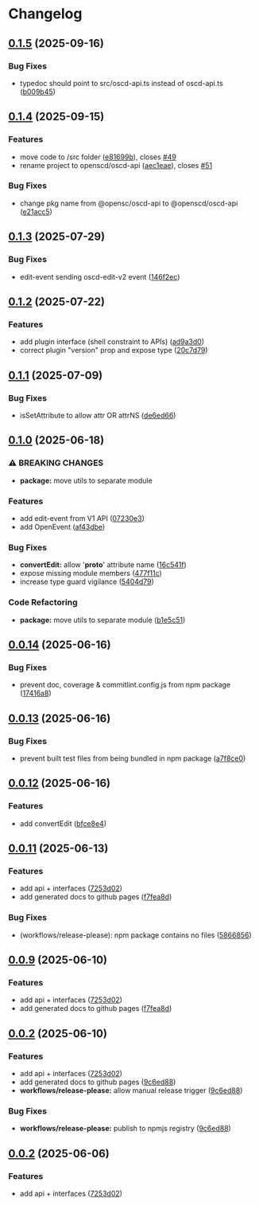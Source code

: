 # Changelog

## [0.1.5](https://github.com/openscd/oscd-api/compare/oscd-api-v0.1.4...oscd-api-v0.1.5) (2025-09-16)


### Bug Fixes

* typedoc should point to src/oscd-api.ts instead of oscd-api.ts ([b009b45](https://github.com/openscd/oscd-api/commit/b009b45c3ea4434940216992b8ece12b47428380))

## [0.1.4](https://github.com/openscd/oscd-api/compare/oscd-api-v0.1.3...oscd-api-v0.1.4) (2025-09-15)


### Features

* move code to /src folder ([e81699b](https://github.com/openscd/oscd-api/commit/e81699b2529b7fbfd94dc7452fe15d5f5b01d36f)), closes [#49](https://github.com/openscd/oscd-api/issues/49)
* rename project to openscd/oscd-api ([aec1eae](https://github.com/openscd/oscd-api/commit/aec1eaecc15efec47695c486049c88cb5fa54a10)), closes [#51](https://github.com/openscd/oscd-api/issues/51)


### Bug Fixes

* change pkg name from @opensc/oscd-api to @openscd/oscd-api ([e21acc5](https://github.com/openscd/oscd-api/commit/e21acc500543d703f56d9dfb26acbe1d914eafcc))

## [0.1.3](https://github.com/OMICRONEnergyOSS/oscd-api/compare/oscd-api-v0.1.2...oscd-api-v0.1.3) (2025-07-29)


### Bug Fixes

* edit-event sending oscd-edit-v2 event ([146f2ec](https://github.com/OMICRONEnergyOSS/oscd-api/commit/146f2ecb303b2a7e6a12b2037a08ce154951879b))

## [0.1.2](https://github.com/OMICRONEnergyOSS/oscd-api/compare/oscd-api-v0.1.1...oscd-api-v0.1.2) (2025-07-22)


### Features

* add plugin interface (shell constraint to APIs) ([ad9a3d0](https://github.com/OMICRONEnergyOSS/oscd-api/commit/ad9a3d0a61fd5f27acf5bd8ca5b781acb049ad65))
* correct plugin "version" prop and expose type ([20c7d79](https://github.com/OMICRONEnergyOSS/oscd-api/commit/20c7d797adb2806240395f85d473a8309a974385))

## [0.1.1](https://github.com/OMICRONEnergyOSS/oscd-api/compare/oscd-api-v0.1.0...oscd-api-v0.1.1) (2025-07-09)


### Bug Fixes

* isSetAttribute to allow attr OR attrNS ([de6ed66](https://github.com/OMICRONEnergyOSS/oscd-api/commit/de6ed66453f26415f6cc5c6e332e7a1b8bb647d0))

## [0.1.0](https://github.com/OMICRONEnergyOSS/oscd-api/compare/oscd-api-v0.0.14...oscd-api-v0.1.0) (2025-06-18)


### ⚠ BREAKING CHANGES

* **package:** move utils to separate module

### Features

* add edit-event from V1 API ([07230e3](https://github.com/OMICRONEnergyOSS/oscd-api/commit/07230e352ad616df98c50df66e5701fe70fcfac9))
* add OpenEvent ([af43dbe](https://github.com/OMICRONEnergyOSS/oscd-api/commit/af43dbe5d681de31e81bbf0be5b60079ce2112f3))


### Bug Fixes

* **convertEdit:** allow '__proto__' attribute name ([16c541f](https://github.com/OMICRONEnergyOSS/oscd-api/commit/16c541fd2f856f05373e771c97ee8a881fe3e7b9))
* expose missing module members ([477f11c](https://github.com/OMICRONEnergyOSS/oscd-api/commit/477f11c4ef337b9763a933c5f087303c7f6599f0))
* increase type guard vigilance ([5404d79](https://github.com/OMICRONEnergyOSS/oscd-api/commit/5404d796c683488db2cc145f6d6ceb2888ffa94d))


### Code Refactoring

* **package:** move utils to separate module ([b1e5c51](https://github.com/OMICRONEnergyOSS/oscd-api/commit/b1e5c51e233cf0f4627ba5b6bc69cb58041647d0))

## [0.0.14](https://github.com/OMICRONEnergyOSS/oscd-api/compare/oscd-api-v0.0.13...oscd-api-v0.0.14) (2025-06-16)


### Bug Fixes

* prevent doc, coverage & commitlint.config.js from npm package ([17416a8](https://github.com/OMICRONEnergyOSS/oscd-api/commit/17416a8c98481a399ccb088ee1d9632ed78be376))

## [0.0.13](https://github.com/OMICRONEnergyOSS/oscd-api/compare/oscd-api-v0.0.12...oscd-api-v0.0.13) (2025-06-16)


### Bug Fixes

* prevent built test files from being bundled in npm package ([a7f8ce0](https://github.com/OMICRONEnergyOSS/oscd-api/commit/a7f8ce0bd96c1419289e813748591fca6376b420))

## [0.0.12](https://github.com/OMICRONEnergyOSS/oscd-api/compare/oscd-api-v0.0.11...oscd-api-v0.0.12) (2025-06-16)


### Features

* add convertEdit ([bfce8e4](https://github.com/OMICRONEnergyOSS/oscd-api/commit/bfce8e4caeab6a93099d5922bccfc431f2c29373))

## [0.0.11](https://github.com/OMICRONEnergyOSS/oscd-api/compare/oscd-api-v0.0.10...oscd-api-v0.0.11) (2025-06-13)


### Features

* add api + interfaces ([7253d02](https://github.com/OMICRONEnergyOSS/oscd-api/commit/7253d02905ad011cdb736520036be3c9d415f32e))
* add generated docs to github pages ([f7fea8d](https://github.com/OMICRONEnergyOSS/oscd-api/commit/f7fea8d559f59b538270d10892495579a3de5729))


### Bug Fixes

* (workflows/release-please): npm package contains no files ([5866856](https://github.com/OMICRONEnergyOSS/oscd-api/commit/5866856cb6edcd3515a2dfe550a895e312d5d5d6))

## [0.0.9](https://github.com/OMICRONEnergyOSS/oscd-api/compare/oscd-api-v0.0.8...oscd-api-v0.0.9) (2025-06-10)


### Features

* add api + interfaces ([7253d02](https://github.com/OMICRONEnergyOSS/oscd-api/commit/7253d02905ad011cdb736520036be3c9d415f32e))
* add generated docs to github pages ([f7fea8d](https://github.com/OMICRONEnergyOSS/oscd-api/commit/f7fea8d559f59b538270d10892495579a3de5729))

## [0.0.2](https://github.com/OMICRONEnergyOSS/oscd-api/compare/oscd-api-v0.0.1...oscd-api-v0.0.2) (2025-06-10)


### Features

* add api + interfaces ([7253d02](https://github.com/OMICRONEnergyOSS/oscd-api/commit/7253d02905ad011cdb736520036be3c9d415f32e))
* add generated docs to github pages ([9c6ed88](https://github.com/OMICRONEnergyOSS/oscd-api/commit/9c6ed882e56ddf358b23a73049a043bd80bb8e78))
* **workflows/release-please:** allow manual release trigger ([9c6ed88](https://github.com/OMICRONEnergyOSS/oscd-api/commit/9c6ed882e56ddf358b23a73049a043bd80bb8e78))


### Bug Fixes

* **workflows/release-please:** publish to npmjs registry ([9c6ed88](https://github.com/OMICRONEnergyOSS/oscd-api/commit/9c6ed882e56ddf358b23a73049a043bd80bb8e78))

## [0.0.2](https://github.com/OMICRONEnergyOSS/oscd-api/compare/oscd-api-v0.0.1...oscd-api-v0.0.2) (2025-06-06)


### Features

* add api + interfaces ([7253d02](https://github.com/OMICRONEnergyOSS/oscd-api/commit/7253d02905ad011cdb736520036be3c9d415f32e))
